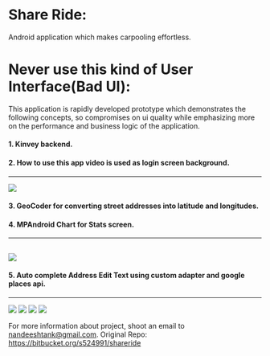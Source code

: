 # Share Ride: 
Android application which makes carpooling effortless.

# Never use this kind of User Interface(Bad UI):
This application is rapidly developed prototype which demonstrates the following concepts, so compromises on ui quality while emphasizing more on the performance and business logic of the application.


#### 1. Kinvey backend.
#### 2. How to use this app video is used as login screen background.
-----------------------
![](https://user-images.githubusercontent.com/10462780/29334142-0bac8d60-81cc-11e7-9e15-fc076ae2a026.gif)
#### 3. GeoCoder for converting street addresses into latitude and longitudes.
#### 4. MPAndroid Chart for Stats screen.
-----------------------
![](https://user-images.githubusercontent.com/10462780/29334161-150221e0-81cc-11e7-94b2-e2a681124284.gif)
-----------------------
#### 5. Auto complete Address Edit Text using custom adapter and google places api.
-----------------------
![](https://user-images.githubusercontent.com/10462780/29334240-5fdd4b04-81cc-11e7-8bc3-8b0649c56e9e.gif)
![](https://user-images.githubusercontent.com/10462780/29334172-1c1d9a72-81cc-11e7-9cbf-782e9b1d30d7.gif)
![](https://user-images.githubusercontent.com/10462780/29334178-265008d6-81cc-11e7-82b9-6317ffab9765.gif)
![](https://user-images.githubusercontent.com/10462780/29334185-2e42b200-81cc-11e7-9395-3009650e1b23.gif)


For more information about project, shoot an email to nandeeshtank@gmail.com.
Original Repo: https://bitbucket.org/s524991/shareride
